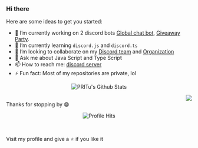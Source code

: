 ### Hi there

<!--
**username/username** is a ✨ _special_ ✨ repository because its `README.md` (this file) appears on your GitHub profile.
-->

Here are some ideas to get you started:

- 🔭 I’m currently working on 2 discord bots [Global chat bot](https://top.gg/bot/761574724832591885/invite), [Giveaway Party](https://bit.ly/3ti0qF1).
- 🌱 I’m currently learning `discord.js` and `discord.ts`
- 👯 I’m looking to collaborate on my [Discord team](https://dsc.gg/skyrim) and [Organization](https://github.com/Skyrim-Developement)
- 💬 Ask me about Java Script and Type Script
- 📫 How to reach me: [discord server](https://dsc.gg/skyrim)
- ⚡ Fun fact: Most of my repositories are private, lol

<p align="center">
<img align="center" src="https://github-readme-stats.vercel.app/api?username=PRITu001&&show_icons=true&theme=radical" alt="PRITu's Github Stats">
</p>  
<img align="right" src="https://github-readme-stats.vercel.app/api/top-langs/?username=PRITu001&theme=tokyonight&hide=batchfile">


  <br/>
  Thanks for stopping by 😁<br/>
</p>
<p align="center"><img alt="Profile Hits" src="https://hits.seeyoufarm.com/api/count/incr/badge.svg?url=https%3A%2F%2Fgithub.com%2FPRITu001%2Fhit-counter&count_bg=%2379C83D&title_bg=%23555555&icon=&icon_color=%23E7E7E7&title=click+here&edge_flat=false" /></p>
<br/>
<p>
Visit my profile and give a ⭐️ if you like it</p>

